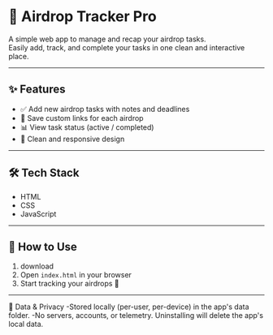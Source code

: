 # 🚀 Airdrop Tracker Pro

A simple web app to manage and recap your airdrop tasks.  
Easily add, track, and complete your tasks in one clean and interactive place.  

---

## ✨ Features
- ✅ Add new airdrop tasks with notes and deadlines  
- 🔗 Save custom links for each airdrop  
- 📊 View task status (active / completed)  
- 🎨 Clean and responsive design  

---

## 🛠️ Tech Stack
- HTML  
- CSS  
- JavaScript  

---
## 📌 How to Use
1. download
2. Open `index.html` in your browser  
3. Start tracking your airdrops 🚀  

---
🔐 Data & Privacy
-Stored locally (per-user, per-device) in the app's data folder.
-No servers, accounts, or telemetry.
Uninstalling will delete the app's local data.
